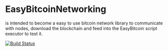 EasyBitcoinNetworking
=====================

is intended to become a easy to use bitcoin network library to communicate with nodes, download the blockchain and feed into the EasyBitcoin script executor to test it.

[![Build Status](https://travis-ci.org/sgeisler/EasyBitcoinNetwork.svg?branch=master)](https://travis-ci.org/sgeisler/EasyBitcoinNetwork)
